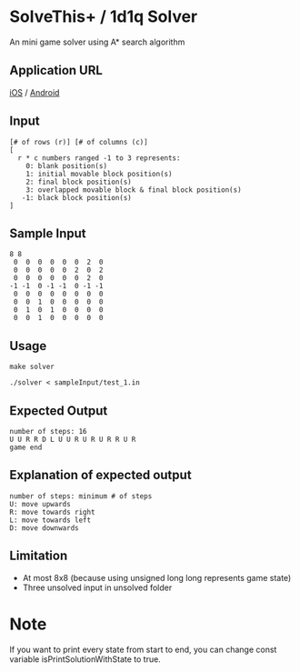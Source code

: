 # SolveThis+ / 1d1q  Solver
An mini game solver using A* search algorithm

## Application URL
[iOS](https://itunes.apple.com/app/solvethis/id905858795?mt=8)
/
[Android](https://play.google.com/store/apps/details?id=jp.co.ponos.tokerukana)

## Input
```
[# of rows (r)] [# of columns (c)]
[
  r * c numbers ranged -1 to 3 represents:
    0: blank position(s)
    1: initial movable block position(s)
    2: final block position(s)
    3: overlapped movable block & final block position(s)
   -1: black block position(s)
]
```

## Sample Input
```
8 8
 0  0  0  0  0  0  2  0
 0  0  0  0  0  2  0  2
 0  0  0  0  0  0  2  0
-1 -1  0 -1 -1  0 -1 -1
 0  0  0  0  0  0  0  0
 0  0  1  0  0  0  0  0
 0  1  0  1  0  0  0  0
 0  0  1  0  0  0  0  0
```

## Usage
```
make solver

./solver < sampleInput/test_1.in
```

## Expected Output
```
number of steps: 16
U U R R D L U U R U R U R R U R 
game end
```

## Explanation of expected output
```
number of steps: minimum # of steps 
U: move upwards
R: move towards right
L: move towards left
D: move downwards
```

## Limitation
- At most 8x8 (because using unsigned long long represents game state)
- Three unsolved input in unsolved folder

# Note
If you want to print every state from start to end, you can change const variable isPrintSolutionWithState to true.